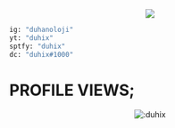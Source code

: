 <div align="center">
    <a href="https://discord.com/users/622075296224509993" title="Discord Account"><img src="https://lanyard-profile-readme.vercel.app/api/622075296224509993"></a>
</div>

```python
ig: "duhanoloji"
yt: "duhix"
sptfy: "duhix"
dc: "duhix#1000"
```
<h1>PROFILE VIEWS;</h1>
<p align="center"><img src="https://count.getloli.com/get/@:duhix" alt=":duhix" /></p>
